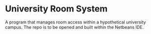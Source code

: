 # University Room System
A program that manages room access within a hypothetical university campus. 
The repo is to be opened and built within the Netbeans IDE.
